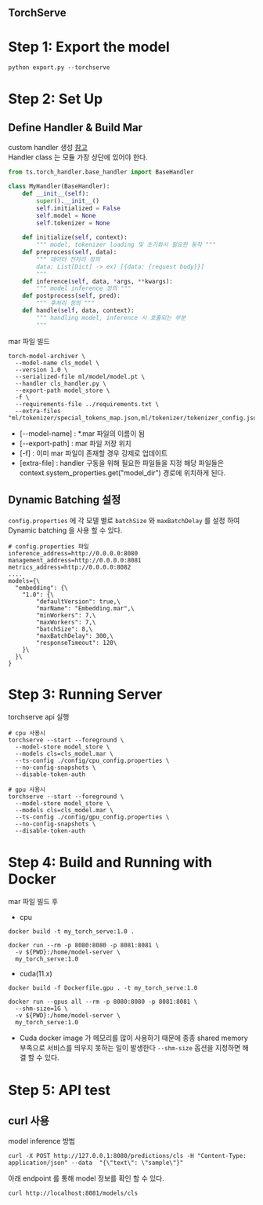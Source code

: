 TorchServe
---

# Step 1: Export the model
```shell
python export.py --torchserve
```
# Step 2: Set Up
## Define Handler & Build Mar
custom handler 생성 [참고](https://pytorch.org/serve/custom_service.html)   
Handler class 는 모듈 가장 상단에 있어야 한다.
```python
from ts.torch_handler.base_handler import BaseHandler

class MyHandler(BaseHandler):
    def __init__(self):
        super().__init__()
        self.initialized = False
        self.model = None
        self.tokenizer = None
    
    def initialize(self, context):
        """ model, tokenizer loading 및 초기화시 필요한 동작 """
    def preprocess(self, data):
        """ 데이터 전처리 정의
        data: List[Dict] -> ex) [{data: {request body}}] 
        """
    def inference(self, data, *args, **kwargs):
        """ model inference 정의 """
    def postprocess(self, pred):
        """ 후처리 정의 """
    def handle(self, data, context):
        """ handling model, inference 시 호출되는 부분
        """
```
mar 파일 빌드
```shell
torch-model-archiver \
  --model-name cls_model \
  --version 1.0 \
  --serialized-file ml/model/model.pt \
  --handler cls_handler.py \
  --export-path model_store \
  -f \
  --requirements-file ../requirements.txt \
  --extra-files "ml/tokenizer/special_tokens_map.json,ml/tokenizer/tokenizer_config.json,ml/tokenizer/vocab.txt"
```
* [--model-name] : *.mar 파일의 이름이 됨
* [--export-path] : mar 파일 저장 위치
* [-f] : 이미 mar 파일이 존재할 경우 강제로 업데이트 
* [extra-file] : handler 구동을 위해 필요한 파일들을 지정 해당 파일들은 context.system_properties.get("model_dir") 경로에 위치하게 된다.

## Dynamic Batching 설정
`config.properties` 에 각 모델 별로 `batchSize` 와 `maxBatchDelay` 를 설정 하여 Dynamic batching 을 사용 할 수 있다.
```shell
# config.properties 파일
inference_address=http://0.0.0.0:8080
management_address=http://0.0.0.0:8081
metrics_address=http://0.0.0.0:8082
....
models={\
  "embedding": {\
    "1.0": {\
        "defaultVersion": true,\
        "marName": "Embedding.mar",\
        "minWorkers": 7,\
        "maxWorkers": 7,\
        "batchSize": 8,\
        "maxBatchDelay": 300,\
        "responseTimeout": 120\
    }\
  }\
}
```

# Step 3: Running Server
torchserve api 실행
```shell
# cpu 사용시
torchserve --start --foreground \
  --model-store model_store \
  --models cls=cls_model.mar \
  --ts-config ./config/cpu_config.properties \
  --no-config-snapshots \
  --disable-token-auth

# gpu 사용시
torchserve --start --foreground \
  --model-store model_store \
  --models cls=cls_model.mar \
  --ts-config ./config/gpu_config.properties \
  --no-config-snapshots \
  --disable-token-auth
```

# Step 4: Build and Running with Docker
mar 파일 빌드 후 
* cpu
```shell
docker build -t my_torch_serve:1.0 .

docker run --rm -p 8080:8080 -p 8081:8081 \
  -v ${PWD}:/home/model-server \
  my_torch_serve:1.0
```
* cuda(11.x)
```shell
docker build -f Dockerfile.gpu . -t my_torch_serve:1.0

docker run --gpus all --rm -p 8080:8080 -p 8081:8081 \
  --shm-size=1G \
  -v ${PWD}:/home/model-server \
  my_torch_serve:1.0
```
* Cuda docker image 가 메모리를 많이 사용하기 때문에 종종 shared memory 부족으로 서비스를 띄우지 못하는 일이 발생한다 `--shm-size` 옵션을 지정하면 해결 할 수 있다.

# Step 5: API test
## curl 사용
model inference 방법
```shell
curl -X POST http://127.0.0.1:8080/predictions/cls -H "Content-Type: application/json" --data  "{\"text\": \"sample\"}"
```
아래 endpoint 를 통해 model 정보를 확인 할 수 있다.
```shell
curl http://localhost:8081/models/cls
```

